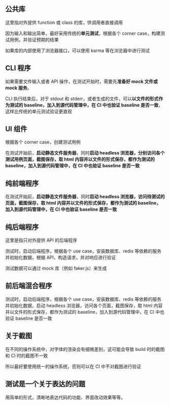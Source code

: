 ## 公共库

这里指对外提供 function 或 class 的库，供调用者直接调用

因为输入和输出简单，最好采用传统的**单元测试**，根据各个 corner case，构建测试用例，并验证预期的结果

如果库的内部使用了浏览器接口，可以使用 karma 等在浏览器中进行测试

## CLI 程序

如果需要文件输入或者 API 操作，在测试开始时，需要先**准备好 mock 文件或 mock 服务**。

CLI 执行结束后，对于 stdout 和 stderr，或者生成的文件，可以**以文件的形式作为测试的 baseline，加入到源代码管理中，在 CI 中也验证 baseline 是否一致**，这样比传统的单元测试验证更直观

## UI 组件

根据各个 corner case，创建测试用例

在测试开始前，**启动静态文件服务器**，同时**启动 headless 浏览器，分别访问各个测试用例页面，截图保存，取 html 内容并以文件的形式保存，都作为测试的 baseline，加入到源代码管理中，在 CI 中也验证 baseline 是否一致**

## 纯前端程序

在测试开始前，**启动静态文件服务器**，同时**启动 headless 浏览器，访问待测试的页面，截图保存，取 html 内容并以文件的形式保存，都作为测试的 baseline，加入到源代码管理中，在 CI 中也验证 baseline 是否一致**

## 纯后端程序

这里是指只对外提供 API 的后端程序

测试时，启动后端程序，根据各个 use case，安装数据库、redis 等依赖的服务并初始化数据，根据 API，构造请求，并对响应进行验证

测试数据可以通过 mock 库（例如 faker.js）来生成

## 前后端混合程序

测试时，启动后端程序，根据各个 use case，安装数据库、redis 等依赖的服务并初始化数据，启动 headless 浏览器，访问各个页面，截图保存，取 html 内容并以文件的形式保存，都作为测试的 baseline，加入到源代码管理中，在 CI 中也验证 baseline 是否一致

## 关于截图

在不同的操作系统中，对字体的渲染会有细微差别，这可能会导致 build 时的截图和 CI 时的截图不一致

所以最好要使用统一的操作系统，否则可以在 CI 中不对截图进行验证

## **测试**是一个关于**表达**的问题

用简单的形式，清晰地表达代码的功能、界面改动效果等等。
